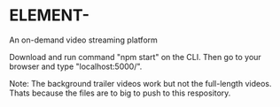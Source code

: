 # ELEMENT-
An on-demand video streaming platform

Download and run command "npm start" on the CLI. Then go to your browser and type "localhost:5000/".

Note: The background trailer videos work but not the full-length videos. Thats because the files are to big to push to this respository.
